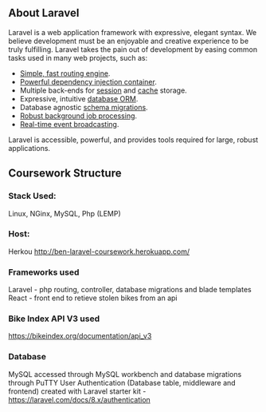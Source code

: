 ## About Laravel

Laravel is a web application framework with expressive, elegant syntax. We believe development must be an enjoyable and creative experience to be truly fulfilling. Laravel takes the pain out of development by easing common tasks used in many web projects, such as:

- [Simple, fast routing engine](https://laravel.com/docs/routing).
- [Powerful dependency injection container](https://laravel.com/docs/container).
- Multiple back-ends for [session](https://laravel.com/docs/session) and [cache](https://laravel.com/docs/cache) storage.
- Expressive, intuitive [database ORM](https://laravel.com/docs/eloquent).
- Database agnostic [schema migrations](https://laravel.com/docs/migrations).
- [Robust background job processing](https://laravel.com/docs/queues).
- [Real-time event broadcasting](https://laravel.com/docs/broadcasting).

Laravel is accessible, powerful, and provides tools required for large, robust applications.

## Coursework Structure
### Stack Used:
Linux, NGinx, MySQL, Php (LEMP)

### Host:
Herkou
http://ben-laravel-coursework.herokuapp.com/

### Frameworks used
Laravel - php routing, controller, database migrations and blade templates
React - front end to retieve stolen bikes from an api

### Bike Index API V3 used
https://bikeindex.org/documentation/api_v3

### Database
MySQL accessed through MySQL workbench and database migrations through PuTTY
User Authentication (Database table, middleware and frontend) created with Laravel starter kit - https://laravel.com/docs/8.x/authentication
